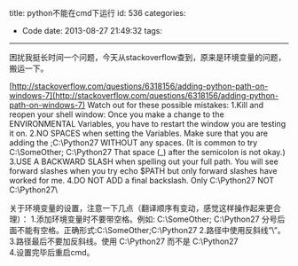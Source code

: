 title: python不能在cmd下运行
id: 536
categories:
  - Code
date: 2013-08-27 21:49:32
tags:
---

困扰我挺长时间一个问题，今天从stackoverflow查到，原来是环境变量的问题，搬运一下。

[http://stackoverflow.com/questions/6318156/adding-python-path-on-windows-7](http://stackoverflow.com/questions/6318156/adding-python-path-on-windows-7)
Watch out for these possible mistakes:
1.Kill and reopen your shell window: Once you make a change to the ENVIRONMENTAL Variables, you have to restart the window you are testing it on.
2.NO SPACES when setting the Variables. Make sure that you are adding the ;C:\Python27 WITHOUT any spaces. (It is common to try C:\SomeOther; C:\Python27 That space (_) after the semicolon is not okay.)
3.USE A BACKWARD SLASH when spelling out your full path. You will see forward slashes when you try echo $PATH but only forward slashes have worked for me.
4.DO NOT ADD a final backslash. Only C:\Python27 NOT C:\Python27\

关于环境变量的设置，注意一下几点（翻译顺序有变动，感觉这样操作起来更合理）：
1.添加环境变量时不要带空格。例如: C:\SomeOther; C:\Python27 分号后面不能有空格。正确形式:C:\SomeOther;C:\Python27
2.路径中使用反斜线“\”。
3.路径最后不要加反斜线。使用 C:\Python27 而不是 C:\Python27\
4.设置完毕后重启cmd。